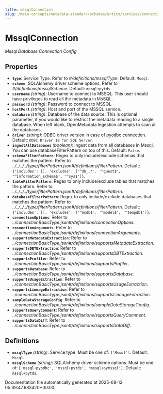 ```yaml
---
title: mssqlConnection
slug: /main-concepts/metadata-standard/schemas/entity/services/connections/database/mssqlconnection
---
```


# MssqlConnection

*Mssql Database Connection Config*

## Properties

- **`type`**: Service Type. Refer to *#/definitions/mssqlType*. Default: `Mssql`.
- **`scheme`**: SQLAlchemy driver scheme options. Refer to *#/definitions/mssqlScheme*. Default: `mssql+pytds`.
- **`username`** *(string)*: Username to connect to MSSQL. This user should have privileges to read all the metadata in MsSQL.
- **`password`** *(string)*: Password to connect to MSSQL.
- **`hostPort`** *(string)*: Host and port of the MSSQL service.
- **`database`** *(string)*: Database of the data source. This is optional parameter, if you would like to restrict the metadata reading to a single database. When left blank, OpenMetadata Ingestion attempts to scan all the databases.
- **`driver`** *(string)*: ODBC driver version in case of pyodbc connection. Default: `ODBC Driver 18 for SQL Server`.
- **`ingestAllDatabases`** *(boolean)*: Ingest data from all databases in Mssql. You can use databaseFilterPattern on top of this. Default: `False`.
- **`schemaFilterPattern`**: Regex to only include/exclude schemas that matches the pattern. Refer to *../../../../type/filterPattern.json#/definitions/filterPattern*. Default: `{'includes': [], 'excludes': ['^db_.*', '^guest$', '^information_schema$', '^sys$']}`.
- **`tableFilterPattern`**: Regex to only include/exclude tables that matches the pattern. Refer to *../../../../type/filterPattern.json#/definitions/filterPattern*.
- **`databaseFilterPattern`**: Regex to only include/exclude databases that matches the pattern. Refer to *../../../../type/filterPattern.json#/definitions/filterPattern*. Default: `{'includes': [], 'excludes': ['^msdb$', '^model$', '^tempdb$']}`.
- **`connectionOptions`**: Refer to *../connectionBasicType.json#/definitions/connectionOptions*.
- **`connectionArguments`**: Refer to *../connectionBasicType.json#/definitions/connectionArguments*.
- **`supportsMetadataExtraction`**: Refer to *../connectionBasicType.json#/definitions/supportsMetadataExtraction*.
- **`supportsDBTExtraction`**: Refer to *../connectionBasicType.json#/definitions/supportsDBTExtraction*.
- **`supportsProfiler`**: Refer to *../connectionBasicType.json#/definitions/supportsProfiler*.
- **`supportsDatabase`**: Refer to *../connectionBasicType.json#/definitions/supportsDatabase*.
- **`supportsUsageExtraction`**: Refer to *../connectionBasicType.json#/definitions/supportsUsageExtraction*.
- **`supportsLineageExtraction`**: Refer to *../connectionBasicType.json#/definitions/supportsLineageExtraction*.
- **`sampleDataStorageConfig`**: Refer to *../connectionBasicType.json#/definitions/sampleDataStorageConfig*.
- **`supportsQueryComment`**: Refer to *../connectionBasicType.json#/definitions/supportsQueryComment*.
- **`supportsDataDiff`**: Refer to *../connectionBasicType.json#/definitions/supportsDataDiff*.
## Definitions

- **`mssqlType`** *(string)*: Service type. Must be one of: `['Mssql']`. Default: `Mssql`.
- **`mssqlScheme`** *(string)*: SQLAlchemy driver scheme options. Must be one of: `['mssql+pyodbc', 'mssql+pytds', 'mssql+pymssql']`. Default: `mssql+pytds`.


Documentation file automatically generated at 2025-08-12 05:39:47.683420+00:00.
